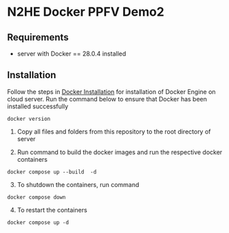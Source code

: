 # N2HE Docker PPFV Demo2

## Requirements 
- server with Docker == 28.0.4 installed

## Installation 
Follow the steps in [Docker Installation](https://docs.docker.com/get-started/get-docker/) for installation of Docker Engine on cloud server. 
Run the command below to ensure that Docker has been installed successfully
```
docker version
``` 


1. Copy all files and folders from this repository to the root directory of server

2. Run command to build the docker images and run the respective docker containers 
```
docker compose up --build  -d
```

3. To shutdown the containers, run command 
```
docker compose down
```

4. To restart the containers 
```
docker compose up -d
```

